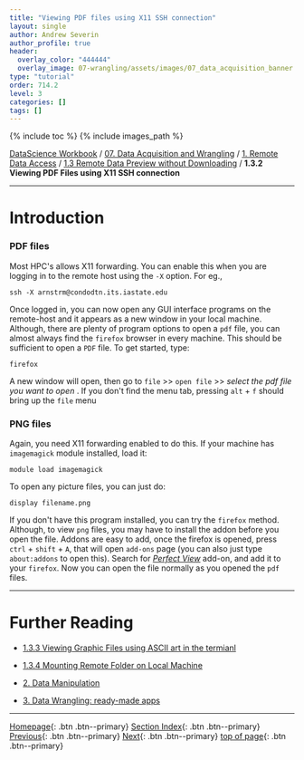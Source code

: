 ```yaml
---
title: "Viewing PDF files using X11 SSH connection"
layout: single
author: Andrew Severin
author_profile: true
header:
  overlay_color: "444444"
  overlay_image: 07-wrangling/assets/images/07_data_acquisition_banner.png
type: "tutorial"
order: 714.2
level: 3
categories: []
tags: []
---
```


{% include toc %}
{% include images_path %}

[DataScience Workbook](https://datascience.101workbook.org/) / [07. Data Acquisition and Wrangling](../00-DataParsing-LandingPage.md) / [1. Remote Data Access](01-remote-data-access.md) / [1.3 Remote Data Preview without Downloading](04-0-remote-data-preview.md) / **1.3.2 Viewing PDF Files using X11 SSH connection**

---


# Introduction

### PDF files ###

Most HPC's allows X11 forwarding. You can enable this when you are logging in to the remote host using the `-X` option. For eg.,
```
ssh -X arnstrm@condodtn.its.iastate.edu
```
Once logged in, you can now open any GUI interface programs on the remote-host and it appears as a new window in your local machine. Although, there are plenty of program options to open a `pdf` file, you can almost always find the `firefox` browser in every machine. This should be sufficient to open a `PDF` file. To get started, type:
```
firefox
```

A new window will open, then go to ```file``` >> ```open file``` >> _select the pdf file you want to open_ .
If you don't find the menu tab, pressing ```alt``` + ```f``` should bring up the ```file``` menu


### PNG files ###

Again, you need X11 forwarding enabled to do this. If your machine has ```imagemagick``` module installed, load it:

```
module load imagemagick
```
To open any picture files, you can just do:

```
display filename.png
```

If you don't have this program installed, you can try the ```firefox``` method. Although, to view ```png``` files, you may have to install the addon before you open the file. Addons are easy to add, once the firefox is opened, press ```ctrl``` + ```shift``` + ```A```, that will open ```add-ons``` page (you can also just type ```about:addons``` to open this). Search for [_Perfect View_](https://addons.thunderbird.net/en-us/firefox/addon/perfect-view/?src=dp-dl-othersby) add-on, and add it to your ```firefox```. Now you can open the file normally as you opened the ```pdf``` files.







___
# Further Reading
* [1.3.3 Viewing Graphic Files using ASCII art in the termianl](04-3-tutorial-view-graphic-files-terminal)
* [1.3.4 Mounting Remote Folder on Local Machine](04-4-tutorial-mount-remote-folder)

* [2. Data Manipulation](../02-DATA-MANIPULATION/01-data-manipulation)
* [3. Data Wrangling: ready-made apps](../03-DATA-WRANGLING-APPS/00-data-wrangling-apps)

___

[Homepage](../../index.md){: .btn  .btn--primary}
[Section Index](../00-DataParsing-LandingPage){: .btn  .btn--primary}
[Previous](04-1-tutorial-view-text-files-unix){: .btn  .btn--primary}
[Next](04-3-tutorial-view-graphic-files-terminal){: .btn  .btn--primary}
[top of page](#introduction){: .btn  .btn--primary}
